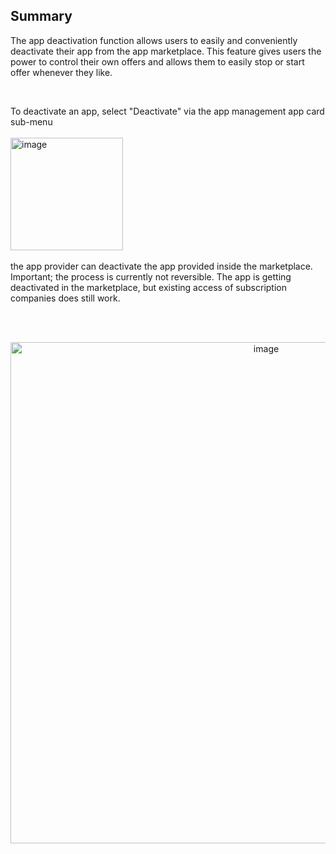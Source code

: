 ## Summary


The app deactivation function allows users to easily and conveniently deactivate their app from the app marketplace. This feature gives users the power to control their own offers and allows them to easily stop or start offer whenever they like.

<br>

To deactivate an app, select "Deactivate" via the app management app card sub-menu  
<br>
<img width="180" alt="image" src="https://user-images.githubusercontent.com/94133633/219168086-092084df-f7d1-4010-96e9-07591d4e4dc7.png">
<br>
<br>
the app provider can deactivate the app provided inside the marketplace.
Important; the process is currently not reversible. The app is getting deactivated in the marketplace, but existing access of subscription companies does still work.

<br>
<br>

<p align="center">
<img width="802" alt="image" src="https://user-images.githubusercontent.com/94133633/219163164-3cc202d8-ce8b-463c-8087-02b4e5790ab6.png">
</p>

<br>
<br>

